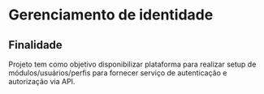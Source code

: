 # Gerenciamento de identidade

## Finalidade
Projeto tem como objetivo disponibilizar plataforma para realizar setup de módulos/usuários/perfis para fornecer serviço de autenticação e autorização via API.
